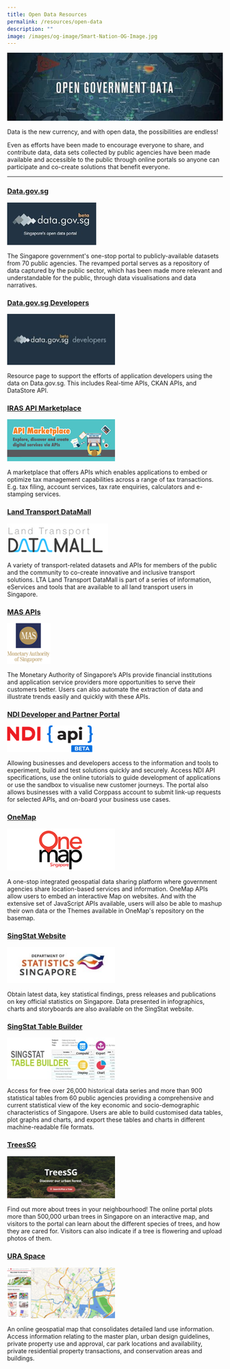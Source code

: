 ```yaml
---
title: Open Data Resources
permalink: /resources/open-data
description: ""
image: /images/og-image/Smart-Nation-OG-Image.jpg
---
```


![Open data resources for government data](/images/resources/open-government-data.jpeg)

Data is the new currency, and with open data, the possibilities are endless!

Even as efforts have been made to encourage everyone to share, and contribute data, data sets collected by public agencies have been made available and accessible to the public through online portals so anyone can participate and co-create solutions that benefit everyone.

---

### <a href="https://data.gov.sg/" target="_blank">Data.gov.sg</a>

<div style="width:50%"> <img src="/images/resources/data-gov.jpeg"></div>

The Singapore government's one-stop portal to publicly-available datasets from 70 public agencies. The revamped portal serves as a repository of data captured by the public sector, which has been made more relevant and understandable for the public, through data visualisations and data narratives.

### <a href="https://developers.data.gov.sg/" target="_blank">Data.gov.sg Developers</a>
<div style="width:50%"> <img src="/images/resources/data-gov-developer.jpeg"></div>

Resource page to support the efforts of application developers using the data on Data.gov.sg. This includes Real-time APIs, CKAN APIs, and DataStore API.

### <a href="https://apiservices.iras.gov.sg/iras/devportal/" target="_blank">IRAS API Marketplace</a>
<div style="width:50%"> <img src="/images/resources/iras-api.jpeg"></div>

A marketplace that offers APIs which enables applications to embed or optimize tax management capabilities across a range of tax transactions. E.g. tax filing, account services, tax rate enquiries, calculators and e-stamping services.

### <a href="http://www.mytransport.sg/content/mytransport/home/dataMall.html" target="_blank">Land Transport DataMall</a>
<div style="width:50%"><img src="/images/resources/lt-datamall.jpeg"></div>

A variety of transport-related datasets and APIs for members of the public and the community to co-create innovative and inclusive transport solutions. LTA Land Transport DataMall is part of a series of information, eServices and tools that are available to all land transport users in Singapore.

### <a href="https://secure.mas.gov.sg/api/Search.aspx" target="_blank">MAS APIs</a>
<div style="width:20%"><img src="/images/resources/mas-logo.png"></div>

The Monetary Authority of Singapore’s APIs provide financial institutions and application service providers more opportunities to serve their customers better. Users can also automate the extraction of data and illustrate trends easily and quickly with these APIs.

### <a href="https://www.ndi-api.gov.sg/" target="_blank">NDI Developer and Partner Portal</a>
<div style="width:50%"><img src="/images/resources/ndi-api-logo.png"></div>

Allowing businesses and developers access to the information and tools to experiment, build and test solutions quickly and securely. Access NDI API specifications, use the online tutorials to guide development of applications or use the sandbox to visualise new customer journeys. The portal also allows businesses with a valid Corppass account to submit link-up requests for selected APIs, and on-board your business use cases.

### <a href="http://www.onemap.sg/" target="_blank">OneMap</a>
<div style="width:50%"><img src="/images/resources/onemaplogo.jpeg"></div>

A one-stop integrated geospatial data sharing platform where government agencies share location-based services and information. OneMap APIs allow users to embed an interactive Map on websites. And with the extensive set of JavaScript APIs available, users will also be able to mashup their own data or the Themes available in OneMap's repository on the basemap.


### <a href="https://www.singstat.gov.sg/find-data" target="_blank">SingStat Website</a>
<div style="width:50%"><img src="/images/resources/singstat.jpeg"></div>

Obtain latest data, key statistical findings, press releases and publications on key official statistics on Singapore. Data presented in infographics, charts and storyboards are also available on the SingStat website.

### <a href="http://www.tablebuilder.singstat.gov.sg/publicfacing/mainMenu.action" target="_blank">SingStat Table Builder</a>
<div style="width:50%"><img src="/images/resources/singstat-table-builder.jpeg"></div>

Access for free over 26,000 historical data series and more than 900 statistical tables from 60 public agencies providing a comprehensive and current statistical view of the key economic and socio-demographic characteristics of Singapore. Users are able to build customised data tables, plot graphs and charts, and export these tables and charts in different machine-readable file formats.

### <a href="https://www.nparks.gov.sg/treessg" target="_blank">TreesSG</a>
<div style="width:50%"><img src="/images/resources/treesg.png"></div>

Find out more about trees in your neighbourhood! The online portal plots more than 500,000 urban trees in Singapore on an interactive map, and visitors to the portal can learn about the different species of trees, and how they are cared for. Visitors can also indicate if a tree is flowering and upload photos of them.


### <a href="https://www.ura.gov.sg/maps/" target="_blank">URA Space</a>
<div style="width:50%"><img src="/images/resources/URA-Space-2.png"></div>

An online geospatial map that consolidates detailed land use information. Access information relating to the master plan, urban design guidelines, private property use and approval, car park locations and availability, private residential property transactions, and conservation areas and buildings.